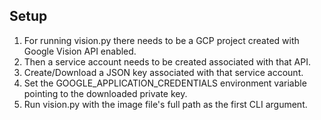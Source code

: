 ## Setup
1. For running vision.py there needs to be a GCP project created with Google Vision API enabled.
2. Then a service account needs to be created associated with that API.
3. Create/Download a JSON key associated with that service account.
3. Set the GOOGLE_APPLICATION_CREDENTIALS environment variable pointing to the downloaded private key.
4. Run vision.py with the image file's full path as the first CLI argument.
